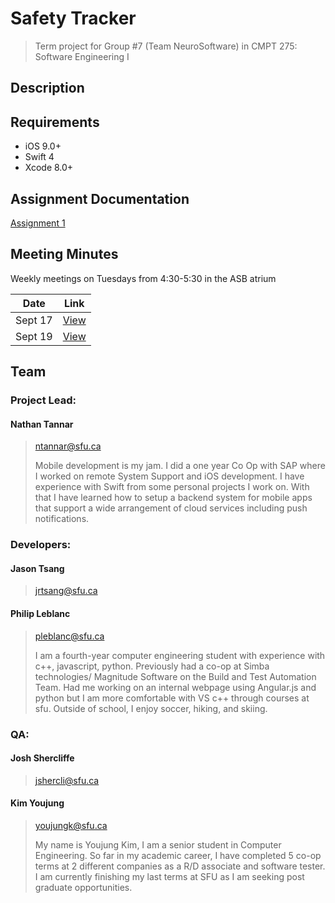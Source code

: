 # Safety Tracker

> Term project for Group #7 (Team NeuroSoftware) in CMPT 275: Software Engineering I

## Description



## Requirements

- iOS 9.0+
- Swift 4
- Xcode 8.0+

## Assignment Documentation

[Assignment 1](./docs/Assignment_1.pdf)

## Meeting Minutes

Weekly meetings on Tuesdays from 4:30-5:30 in the ASB atrium

| Date        | Link                                    |
| ------------|-----------------------------------------|
| Sept 17     | [View](./docs/Meeting_Minutes_1.pdf)    |
| Sept 19     | [View](./docs/Meeting_Minutes_2.pdf)    |



## Team

### Project Lead: 

#### Nathan Tannar
> ntannar@sfu.ca
> 
> Mobile development is my jam. I did a one year Co Op with SAP where I worked on remote System Support and iOS development. I have experience with Swift from some personal projects I work on. With that I have learned how to setup a backend system for mobile apps that support a wide arrangement of cloud services including push notifications.

### Developers: 

####  Jason Tsang
> jrtsang@sfu.ca

#### Philip Leblanc
> pleblanc@sfu.ca
> 
> I am a fourth-year computer engineering student with experience with c++, javascript,
python. Previously had a co-op at Simba technologies/ Magnitude Software on the Build
and Test Automation Team. Had me working on an internal webpage using Angular.js and
python but I am more comfortable with VS c++ through courses at sfu. Outside of school, I
enjoy soccer, hiking, and skiing.

### QA:

#### Josh Shercliffe
> jshercli@sfu.ca

#### Kim Youjung
> youjungk@sfu.ca
> 
> My name is Youjung Kim, I am a senior student in Computer Engineering. So far in my academic career, I have completed 5 co-op terms at 2 different companies as a R/D associate and software tester. I am currently finishing my last terms at SFU as I am seeking post graduate opportunities.


